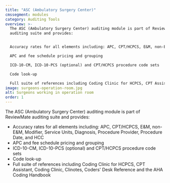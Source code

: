 ```yaml
---
title: "ASC (Ambulatory Surgery Center)"
cmssegment: modules
category: Auditing Tools
overview: >-
  The ASC (Ambulatory Surgery Center) auditing module is part of ReviewMate
  auditing suite and provides:


  Accuracy rates for all elements including: APC, CPT/HCPCS, E&M, non-E&M, Modifier, Service Units, Diagnosis, Procedure Provider, Procedure Date, and HCC

  APC and fee schedule pricing and grouping

  ICD-10-CM, ICD-10-PCS (optional) and CPT/HCPCS procedure code sets

  Code look-up

  Full suite of references including Coding Clinic for HCPCS, CPT Assistant, Coding Clinic, Clinotes, Coders' Desk Reference and the AHA Coding Handbook
image: surgeons-operation-room.jpg
alt: Surgeons working in operation room
order: 1
---
```



The ASC (Ambulatory Surgery Center) auditing module is part of ReviewMate auditing suite and provides:

* Accuracy rates for all elements including: APC, CPT/HCPCS, E&M, non-E&M, Modifier, Service Units, Diagnosis, Procedure Provider, Procedure Date, and HCC
* APC and fee schedule pricing and grouping
* ICD-10-CM, ICD-10-PCS (optional) and CPT/HCPCS procedure code sets
* Code look-up
* Full suite of references including Coding Clinic for HCPCS, CPT Assistant, Coding Clinic, Clinotes, Coders' Desk Reference and the AHA Coding Handbook
